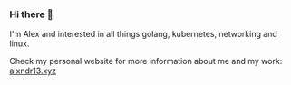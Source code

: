### Hi there 👋

I'm Alex and interested in all things golang, kubernetes, networking and linux. 

Check my personal website for more information about me and my work: [alxndr13.xyz](https://alxndr13.xyz)

<!--
**alxndr13/alxndr13** is a ✨ _special_ ✨ repository because its `README.md` (this file) appears on your GitHub profile.

Here are some ideas to get you started:

- 🔭 I’m currently working on ...
- 🌱 I’m currently learning ...
- 👯 I’m looking to collaborate on ...
- 🤔 I’m looking for help with ...
- 💬 Ask me about ...
- 📫 How to reach me: ...
- 😄 Pronouns: ...
- ⚡ Fun fact: ...
-->
